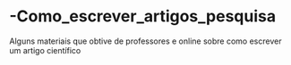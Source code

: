 # -Como_escrever_artigos_pesquisa
Alguns materiais que obtive de professores e online sobre como escrever um artigo científico 
